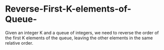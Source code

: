 # Reverse-First-K-elements-of-Queue-
Given an integer K and a queue of integers, we need to reverse the order of the first K elements of the queue, leaving the other elements in the same relative order.
